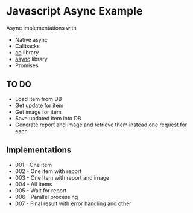 Javascript Async Example
========================

Async implementations with

* Native async
* Callbacks
* [co](https://www.npmjs.com/package/co) library
* [async](https://www.npmjs.com/package/async) library
* Promises


TO DO
-----

* Load item from DB
* Get update for item
* Get image for item
* Save updated item into DB
* Generate report and image and retrieve them instead one request for each 

Implementations
---------------

* 001 - One item
* 002 - One item with report
* 003 - One Item with report and image
* 004 - All Items
* 005 - Wait for report
* 006 - Parallel processing
* 007 - Final result with error handling and other